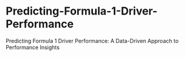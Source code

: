 # Predicting-Formula-1-Driver-Performance
Predicting Formula 1 Driver Performance: A Data-Driven Approach to Performance Insights
